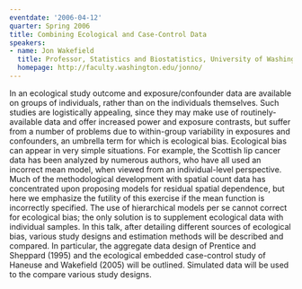 ```yaml
---
eventdate: '2006-04-12'
quarter: Spring 2006
title: Combining Ecological and Case-Control Data
speakers:
- name: Jon Wakefield
  title: Professor, Statistics and Biostatistics, University of Washington
  homepage: http://faculty.washington.edu/jonno/
---
```

In an ecological study outcome and exposure/confounder data are available on groups of individuals, rather than on the individuals themselves. Such studies are logistically appealing, since they may make use of routinely-available data and offer increased power and exposure contrasts, but suffer from a number of problems due to within-group variability in exposures and confounders, an umbrella term for which is ecological bias. Ecological bias can appear in very simple situations. For example, the Scottish lip cancer data has been analyzed by numerous authors, who have all used an incorrect mean model, when viewed from an individual-level perspective. Much of the methodological development with spatial count data has concentrated upon proposing models for residual spatial dependence, but here we emphasize the futility of this exercise if the mean function is incorrectly specified. The use of hierarchical models per se cannot correct for ecological bias; the only solution is to supplement ecological data with individual samples. In this talk, after detailing different sources of ecological bias, various study designs and estimation methods will be described and compared. In particular, the aggregate data design of Prentice and Sheppard (1995) and the ecological embedded case-control study of Haneuse and Wakefield (2005) will be outlined. Simulated data will be used to the compare various study designs.

